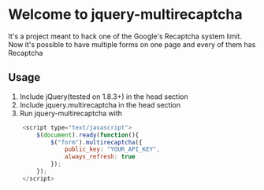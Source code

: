 Welcome to jquery-multirecaptcha
================================

It's a project meant to hack one of the Google's Recaptcha system limit. Now it's possible to have multiple forms on one page and every of them has Recaptcha

Usage
-----

1. Include jQuery(tested on 1.8.3+) in the head section
2. Include jquery.multirecaptcha in the head section
3. Run jquery-multirecaptcha with

```javascript
    <script type="text/javascript">
        $(document).ready(function(){
            $("form").multirecaptcha({
                public_key: "YOUR_API_KEY",
                always_refresh: true
            });
        });
    </script>
```